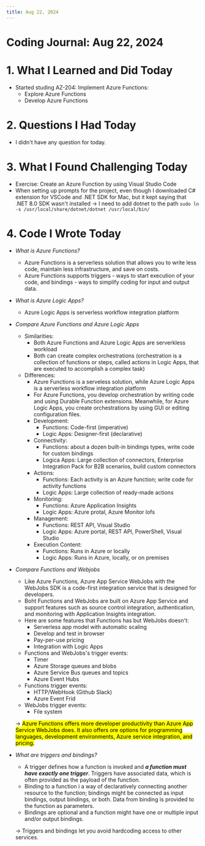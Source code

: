 ```yaml
---
title: Aug 22, 2024
---
```


# Coding Journal: Aug 22, 2024

# 1. What I Learned and Did Today
- Started studing AZ-204: Implement Azure Functions:
    - Explore Azure Functions
    - Develop Azure Functions

# 2. Questions I Had Today
- I didn't have any question for today.

# 3. What I Found Challenging Today
- Exercise: Create an Azure Function by using Visual Studio Code
- When setting up prompts for the project, even though I downloaded C# extension for VSCode and .NET SDK for Mac, but it kept saying that .NET 8.0 SDK wasn't installed &rarr; I need to add dotnet to the path ```sudo ln -s /usr/local/share/dotnet/dotnet /usr/local/bin/```

# 4. Code I Wrote Today
- <i>What is Azure Functions?</i>
    - Azure Functions is a serverless solution that allows you to write less code, maintain less infrastructure, and save on costs. 
    - Azure Functions supports triggers - ways to start execution of your code, and bindings - ways to simplify coding for input and output data. 
- <i>What is Azure Logic Apps?</i>
    - Azure Logic Apps is serverless workflow integration platform 
- <i>Compare Azure Functions and Azure Logic Apps</i>
    - Similarities: 
        - Both Azure Functions and Azure Logic Apps are serverkless workload
        - Both can create complex orchestrations (orchestration is a collection of functions or steps, called actions in Logic Apps, that are executed to accomplish a complex task)
    - Differences:
        - Azure Functions is a serveless solution, while Azure Logic Apps is a serverless workflow integration platform 
        - For Azure Functions, you develop orchestration by writing code and using Durable Function extensions. Meanwhile, for Azure Logic Apps, you create orchestrations by using GUI or editing configuration files. 
        - Development: 
            - Functions: Code-first (imperative)
            - Logic Apps: Designer-first (declarative)
        - Connectivity: 
            - Functions: about a dozen built-in bindings types, write code for custom bindings
            - Logica Apps: Large collection of connectors, Enterprise Integration Pack for B2B scenarios, build custom connectors
        - Actions: 
            - Functions: Each activity is an Azure function; write code for activity functions
            - Logic Apps: Large collection of ready-made actions
        - Monitoring: 
            - Functions: Azure Application Insights
            - Logic Apps: Azure protal, Azure Monitor lofs
        - Management:
            - Functions: REST API, Visual Studio
            - Logic Apps: Azure portal, REST API, PowerShell, Visual Studio
        - Execution Content:
            - Functions: Runs in Azure or locally
            - Logic Apps: Runs in Azure, locally, or on premises
- <i>Compare Functions and Webjobs</i>
    - Like Azure Functions, Azure App Service WebJobs with the WebJobs SDK is a code-first integration service that is designed for developers.
    - Boht Functions and WebJobs are built on Azure App Service and support features such as source control integration, authentication, and monitoring with Application Insights integration. 
    - Here are some features that Functions has but WebJobs doesn't:
        - Serverless app model with automatic scaling
        - Develop and test in browser
        - Pay-per-use pricing
        - Integration with Logic Apps
    - Functions and WebJobs's trigger events:
        - Timer
        - Azure Storage queues and blobs
        - Azure Service Bus queues and topics
        - Azure Event Hubs
    - Functions trigger events:
        - HTTP/WebHook (Github Slack)
        - Azure Event Frid
    - WebJobs trigger events:
        - File system
    
    &rarr; <mark>Azure Functions offers more developer productivity than Azure App Service WebJobs does. It also offers ore options for programming languages, development environments, Azure service integration, and pricing.</mark>
- <i>What are triggers and bindings?</i>
    - A trigger defines how a function is invoked and <b><i>a function must have exactly one trigger</i></b>. Triggers have associated data, which is often provided as the payload of the function.
    - Binding to a function i a way of declaratively connecting another resource to the function; bindings might be connected as input bindings, output bindings, or both. Data from binding is provided to the function as parameters.
    - Bindings are optional and a function might have one or multiple input and/or output bindings. 

    &rarr; Triggers and bindings let you avoid hardcoding access to other services. 